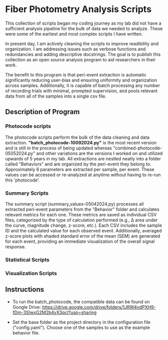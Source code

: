 # Fiber Photometry Analysis Scripts

This collection of scripts began my coding journey as my lab did not have a sufficient analysis pipeline for the bulk of data we needed to analyze. These were some of the earliest and most complex scripts I have written. 

In present day, I am actively cleaning the scripts to improve readibility and organization. I am addressing issues such as verbose functions and redundancies and adding 
descriptive docstrings. The goal is to publish this collection as an open source analysis program to aid researchers in their work.

The benefit to this program is that peri-event extraction is automatic significantly reducing user-bias and ensuring uniformity and organization across samples. Additionally, it is capable of batch processing any number of recording trials with minimal, prompted supervision, and pools relevant data from all of the samples into a single csv file.

## Description of Program
### Photocode scripts
The photocode scripts perform the bulk of the data cleaning and data extraction. **"batch_photocode-10092024.py"** is the most recent version and is still in the process of being updated whereas "combined-photocode-05052024.py" and other variations are the versions I worked on and utilized upwards of 5 years in my lab. All extractions are nestled neatly into a folder called "Behaviors" and are organized by the peri-event they belong to. Approximately 8 parameters are extracted per sample, per event. These values can be accessed or re-analyzed at anytime without having to re-run this 'photocode'.

### Summary Scripts
The summary script (summary_values-05042024.py) processes all extracted peri-event parameters from the "Behavior" folder and calculates relevant metrics for each one. These metrics are saved as individual CSV files, categorized by the type of calculation performed (e.g., Δ area under the curve, magnitude change, z-score, etc.). Each CSV includes the sample ID and the calculated value for each observed event. Additionally, averaged z-score plots with shaded standard error of the mean (SEM) are generated for each event, providing an immediate visualization of the overall signal response.

### Statistical Scripts

### Visualization Scripts

## Instructions
- To run the batch_photocode, the compatible data can be found on Google Drive:
https://drive.google.com/drive/folders/1JRW4vdPXH9-fDm-3SlwxG2M2b4yX3qcl?usp=sharing

- Set the base folder as the project directory in the configuration file ("config.yaml"). Choose one of the samples to use as the example behavior file.



